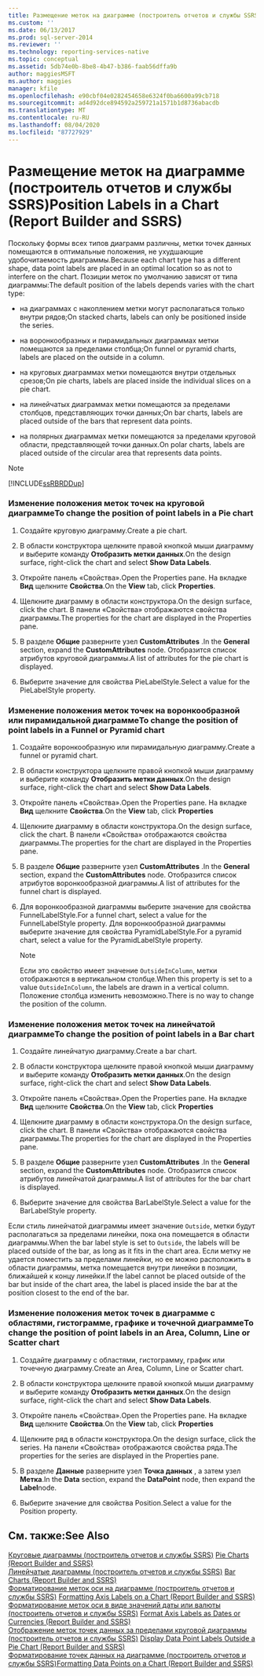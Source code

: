 ```yaml
---
title: Размещение меток на диаграмме (построитель отчетов и службы SSRS) | Документы Майкрософт
ms.custom: ''
ms.date: 06/13/2017
ms.prod: sql-server-2014
ms.reviewer: ''
ms.technology: reporting-services-native
ms.topic: conceptual
ms.assetid: 5db74e0b-8be8-4b47-b386-faab56dffa9b
author: maggiesMSFT
ms.author: maggies
manager: kfile
ms.openlocfilehash: e90cbf04e0282454658e6324f0ba6600a99cb718
ms.sourcegitcommit: ad4d92dce894592a259721a1571b1d8736abacdb
ms.translationtype: MT
ms.contentlocale: ru-RU
ms.lasthandoff: 08/04/2020
ms.locfileid: "87727929"
---
```

# <a name="position-labels-in-a-chart-report-builder-and-ssrs"></a><span data-ttu-id="02f28-102">Размещение меток на диаграмме (построитель отчетов и службы SSRS)</span><span class="sxs-lookup"><span data-stu-id="02f28-102">Position Labels in a Chart (Report Builder and SSRS)</span></span>
  <span data-ttu-id="02f28-103">Поскольку формы всех типов диаграмм различны, метки точек данных помещаются в оптимальные положения, не ухудшающие удобочитаемость диаграммы.</span><span class="sxs-lookup"><span data-stu-id="02f28-103">Because each chart type has a different shape, data point labels are placed in an optimal location so as not to interfere on the chart.</span></span> <span data-ttu-id="02f28-104">Позиции меток по умолчанию зависят от типа диаграммы:</span><span class="sxs-lookup"><span data-stu-id="02f28-104">The default position of the labels depends varies with the chart type:</span></span>  
  
-   <span data-ttu-id="02f28-105">на диаграммах с накоплением метки могут располагаться только внутри рядов;</span><span class="sxs-lookup"><span data-stu-id="02f28-105">On stacked charts, labels can only be positioned inside the series.</span></span>  
  
-   <span data-ttu-id="02f28-106">на воронкообразных и пирамидальных диаграммах метки помещаются за пределами столбца;</span><span class="sxs-lookup"><span data-stu-id="02f28-106">On funnel or pyramid charts, labels are placed on the outside in a column.</span></span>  
  
-   <span data-ttu-id="02f28-107">на круговых диаграммах метки помещаются внутри отдельных срезов;</span><span class="sxs-lookup"><span data-stu-id="02f28-107">On pie charts, labels are placed inside the individual slices on a pie chart.</span></span>  
  
-   <span data-ttu-id="02f28-108">на линейчатых диаграммах метки помещаются за пределами столбцов, представляющих точки данных;</span><span class="sxs-lookup"><span data-stu-id="02f28-108">On bar charts, labels are placed outside of the bars that represent data points.</span></span>  
  
-   <span data-ttu-id="02f28-109">на полярных диаграммах метки помещаются за пределами круговой области, представляющей точки данных.</span><span class="sxs-lookup"><span data-stu-id="02f28-109">On polar charts, labels are placed outside of the circular area that represents data points.</span></span>  
  
> [!NOTE]  
>  [!INCLUDE[ssRBRDDup](../../includes/ssrbrddup-md.md)]  
  
### <a name="to-change-the-position-of-point-labels-in-a-pie-chart"></a><span data-ttu-id="02f28-110">Изменение положения меток точек на круговой диаграмме</span><span class="sxs-lookup"><span data-stu-id="02f28-110">To change the position of point labels in a Pie chart</span></span>  
  
1.  <span data-ttu-id="02f28-111">Создайте круговую диаграмму.</span><span class="sxs-lookup"><span data-stu-id="02f28-111">Create a pie chart.</span></span>  
  
2.  <span data-ttu-id="02f28-112">В области конструктора щелкните правой кнопкой мыши диаграмму и выберите команду **Отобразить метки данных**.</span><span class="sxs-lookup"><span data-stu-id="02f28-112">On the design surface, right-click the chart and select **Show Data Labels**.</span></span>  
  
3.  <span data-ttu-id="02f28-113">Откройте панель «Свойства».</span><span class="sxs-lookup"><span data-stu-id="02f28-113">Open the Properties pane.</span></span> <span data-ttu-id="02f28-114">На вкладке **Вид** щелкните **Свойства**.</span><span class="sxs-lookup"><span data-stu-id="02f28-114">On the **View** tab, click **Properties**.</span></span>  
  
4.  <span data-ttu-id="02f28-115">Щелкните диаграмму в области конструктора.</span><span class="sxs-lookup"><span data-stu-id="02f28-115">On the design surface, click the chart.</span></span> <span data-ttu-id="02f28-116">В панели «Свойства» отображаются свойства диаграммы.</span><span class="sxs-lookup"><span data-stu-id="02f28-116">The properties for the chart are displayed in the Properties pane.</span></span>  
  
5.  <span data-ttu-id="02f28-117">В разделе **Общие** разверните узел **CustomAttributes** .</span><span class="sxs-lookup"><span data-stu-id="02f28-117">In the **General** section, expand the **CustomAttributes** node.</span></span> <span data-ttu-id="02f28-118">Отобразится список атрибутов круговой диаграммы.</span><span class="sxs-lookup"><span data-stu-id="02f28-118">A list of attributes for the pie chart is displayed.</span></span>  
  
6.  <span data-ttu-id="02f28-119">Выберите значение для свойства PieLabelStyle.</span><span class="sxs-lookup"><span data-stu-id="02f28-119">Select a value for the PieLabelStyle property.</span></span>  
  
### <a name="to-change-the-position-of-point-labels-in-a-funnel-or-pyramid-chart"></a><span data-ttu-id="02f28-120">Изменение положения меток точек на воронкообразной или пирамидальной диаграмме</span><span class="sxs-lookup"><span data-stu-id="02f28-120">To change the position of point labels in a Funnel or Pyramid chart</span></span>  
  
1.  <span data-ttu-id="02f28-121">Создайте воронкообразную или пирамидальную диаграмму.</span><span class="sxs-lookup"><span data-stu-id="02f28-121">Create a funnel or pyramid chart.</span></span>  
  
2.  <span data-ttu-id="02f28-122">В области конструктора щелкните правой кнопкой мыши диаграмму и выберите команду **Отобразить метки данных**.</span><span class="sxs-lookup"><span data-stu-id="02f28-122">On the design surface, right-click the chart and select **Show Data Labels**.</span></span>  
  
3.  <span data-ttu-id="02f28-123">Откройте панель «Свойства».</span><span class="sxs-lookup"><span data-stu-id="02f28-123">Open the Properties pane.</span></span> <span data-ttu-id="02f28-124">На вкладке **Вид** щелкните **Свойства**.</span><span class="sxs-lookup"><span data-stu-id="02f28-124">On the **View** tab, click **Properties**</span></span>  
  
4.  <span data-ttu-id="02f28-125">Щелкните диаграмму в области конструктора.</span><span class="sxs-lookup"><span data-stu-id="02f28-125">On the design surface, click the chart.</span></span> <span data-ttu-id="02f28-126">В панели «Свойства» отображаются свойства диаграммы.</span><span class="sxs-lookup"><span data-stu-id="02f28-126">The properties for the chart are displayed in the Properties pane.</span></span>  
  
5.  <span data-ttu-id="02f28-127">В разделе **Общие** разверните узел **CustomAttributes** .</span><span class="sxs-lookup"><span data-stu-id="02f28-127">In the **General** section, expand the **CustomAttributes** node.</span></span> <span data-ttu-id="02f28-128">Отобразится список атрибутов воронкообразной диаграммы.</span><span class="sxs-lookup"><span data-stu-id="02f28-128">A list of attributes for the funnel chart is displayed.</span></span>  
  
6.  <span data-ttu-id="02f28-129">Для воронкообразной диаграммы выберите значение для свойства FunnelLabelStyle.</span><span class="sxs-lookup"><span data-stu-id="02f28-129">For a funnel chart, select a value for the FunnelLabelStyle property.</span></span> <span data-ttu-id="02f28-130">Для воронкообразной диаграммы выберите значение для свойства PyramidLabelStyle.</span><span class="sxs-lookup"><span data-stu-id="02f28-130">For a pyramid chart, select a value for the PyramidLabelStyle property.</span></span>  
  
    > [!NOTE]  
    >  <span data-ttu-id="02f28-131">Если это свойство имеет значение `OutsideInColumn`, метки отображаются в вертикальном столбце.</span><span class="sxs-lookup"><span data-stu-id="02f28-131">When this property is set to a value `OutsideInColumn`, the labels are drawn in a vertical column.</span></span> <span data-ttu-id="02f28-132">Положение столбца изменить невозможно.</span><span class="sxs-lookup"><span data-stu-id="02f28-132">There is no way to change the position of the column.</span></span>  
  
### <a name="to-change-the-position-of-point-labels-in-a-bar-chart"></a><span data-ttu-id="02f28-133">Изменение положения меток точек на линейчатой диаграмме</span><span class="sxs-lookup"><span data-stu-id="02f28-133">To change the position of point labels in a Bar chart</span></span>  
  
1.  <span data-ttu-id="02f28-134">Создайте линейчатую диаграмму.</span><span class="sxs-lookup"><span data-stu-id="02f28-134">Create a bar chart.</span></span>  
  
2.  <span data-ttu-id="02f28-135">В области конструктора щелкните правой кнопкой мыши диаграмму и выберите команду **Отобразить метки данных**.</span><span class="sxs-lookup"><span data-stu-id="02f28-135">On the design surface, right-click the chart and select **Show Data Labels**.</span></span>  
  
3.  <span data-ttu-id="02f28-136">Откройте панель «Свойства».</span><span class="sxs-lookup"><span data-stu-id="02f28-136">Open the Properties pane.</span></span> <span data-ttu-id="02f28-137">На вкладке **Вид** щелкните **Свойства**.</span><span class="sxs-lookup"><span data-stu-id="02f28-137">On the **View** tab, click **Properties**</span></span>  
  
4.  <span data-ttu-id="02f28-138">Щелкните диаграмму в области конструктора.</span><span class="sxs-lookup"><span data-stu-id="02f28-138">On the design surface, click the chart.</span></span> <span data-ttu-id="02f28-139">В панели «Свойства» отображаются свойства диаграммы.</span><span class="sxs-lookup"><span data-stu-id="02f28-139">The properties for the chart are displayed in the Properties pane.</span></span>  
  
5.  <span data-ttu-id="02f28-140">В разделе **Общие** разверните узел **CustomAttributes** .</span><span class="sxs-lookup"><span data-stu-id="02f28-140">In the **General** section, expand the **CustomAttributes** node.</span></span> <span data-ttu-id="02f28-141">Отобразится список атрибутов линейчатой диаграммы.</span><span class="sxs-lookup"><span data-stu-id="02f28-141">A list of attributes for the bar chart is displayed.</span></span>  
  
6.  <span data-ttu-id="02f28-142">Выберите значение для свойства BarLabelStyle.</span><span class="sxs-lookup"><span data-stu-id="02f28-142">Select a value for the BarLabelStyle property.</span></span>  
  
 <span data-ttu-id="02f28-143">Если стиль линейчатой диаграммы имеет значение `Outside`, метки будут располагаться за пределами линейки, пока она помещается в области диаграммы.</span><span class="sxs-lookup"><span data-stu-id="02f28-143">When the bar label style is set to `Outside`, the labels will be placed outside of the bar, as long as it fits in the chart area.</span></span> <span data-ttu-id="02f28-144">Если метку не удается поместить за пределами линейки, но ее можно расположить в области диаграммы, метка помещается внутри линейки в позиции, ближайшей к концу линейки.</span><span class="sxs-lookup"><span data-stu-id="02f28-144">If the label cannot be placed outside of the bar but inside of the chart area, the label is placed inside the bar at the position closest to the end of the bar.</span></span>  
  
### <a name="to-change-the-position-of-point-labels-in-an-area-column-line-or-scatter-chart"></a><span data-ttu-id="02f28-145">Изменение положения меток точек в диаграмме с областями, гистограмме, графике и точечной диаграмме</span><span class="sxs-lookup"><span data-stu-id="02f28-145">To change the position of point labels in an Area, Column, Line or Scatter chart</span></span>  
  
1.  <span data-ttu-id="02f28-146">Создайте диаграмму с областями, гистограмму, график или точечную диаграмму.</span><span class="sxs-lookup"><span data-stu-id="02f28-146">Create an Area, Column, Line or Scatter chart.</span></span>  
  
2.  <span data-ttu-id="02f28-147">В области конструктора щелкните правой кнопкой мыши диаграмму и выберите команду **Отобразить метки данных**.</span><span class="sxs-lookup"><span data-stu-id="02f28-147">On the design surface, right-click the chart and select **Show Data Labels**.</span></span>  
  
3.  <span data-ttu-id="02f28-148">Откройте панель «Свойства».</span><span class="sxs-lookup"><span data-stu-id="02f28-148">Open the Properties pane.</span></span> <span data-ttu-id="02f28-149">На вкладке **Вид** щелкните **Свойства**.</span><span class="sxs-lookup"><span data-stu-id="02f28-149">On the **View** tab, click **Properties**</span></span>  
  
4.  <span data-ttu-id="02f28-150">Щелкните ряд в области конструктора.</span><span class="sxs-lookup"><span data-stu-id="02f28-150">On the design surface, click the series.</span></span> <span data-ttu-id="02f28-151">На панели «Свойства» отображаются свойства ряда.</span><span class="sxs-lookup"><span data-stu-id="02f28-151">The properties for the series are displayed in the Properties pane.</span></span>  
  
5.  <span data-ttu-id="02f28-152">В разделе **Данные** разверните узел **Точка данных** , а затем узел **Метка**.</span><span class="sxs-lookup"><span data-stu-id="02f28-152">In the **Data** section, expand the **DataPoint** node, then expand the **Label**node.</span></span>  
  
6.  <span data-ttu-id="02f28-153">Выберите значение для свойства Position.</span><span class="sxs-lookup"><span data-stu-id="02f28-153">Select a value for the Position property.</span></span>  
  
## <a name="see-also"></a><span data-ttu-id="02f28-154">См. также:</span><span class="sxs-lookup"><span data-stu-id="02f28-154">See Also</span></span>  
 <span data-ttu-id="02f28-155">[Круговые диаграммы (построитель отчетов и службы SSRS)](charts-report-builder-and-ssrs.md) </span><span class="sxs-lookup"><span data-stu-id="02f28-155">[Pie Charts &#40;Report Builder and SSRS&#41;](charts-report-builder-and-ssrs.md) </span></span>  
 <span data-ttu-id="02f28-156">[Линейчатые диаграммы (построитель отчетов и службы SSRS)](bar-charts-report-builder-and-ssrs.md) </span><span class="sxs-lookup"><span data-stu-id="02f28-156">[Bar Charts &#40;Report Builder and SSRS&#41;](bar-charts-report-builder-and-ssrs.md) </span></span>  
 <span data-ttu-id="02f28-157">[Форматирование меток оси на диаграмме (построитель отчетов и службы SSRS)](formatting-axis-labels-on-a-chart-report-builder-and-ssrs.md) </span><span class="sxs-lookup"><span data-stu-id="02f28-157">[Formatting Axis Labels on a Chart &#40;Report Builder and SSRS&#41;](formatting-axis-labels-on-a-chart-report-builder-and-ssrs.md) </span></span>  
 <span data-ttu-id="02f28-158">[Форматирование меток оси в виде значений даты или валюты &#40;построитель отчетов и службы SSRS&#41;](format-axis-labels-as-dates-or-currencies-report-builder-and-ssrs.md) </span><span class="sxs-lookup"><span data-stu-id="02f28-158">[Format Axis Labels as Dates or Currencies &#40;Report Builder and SSRS&#41;](format-axis-labels-as-dates-or-currencies-report-builder-and-ssrs.md) </span></span>  
 <span data-ttu-id="02f28-159">[Отображение меток точек данных за пределами круговой диаграммы (построитель отчетов и службы SSRS)](display-data-point-labels-outside-a-pie-chart-report-builder-and-ssrs.md) </span><span class="sxs-lookup"><span data-stu-id="02f28-159">[Display Data Point Labels Outside a Pie Chart &#40;Report Builder and SSRS&#41;](display-data-point-labels-outside-a-pie-chart-report-builder-and-ssrs.md) </span></span>  
 [<span data-ttu-id="02f28-160">Форматирование точек данных на диаграмме (построитель отчетов и службы SSRS)</span><span class="sxs-lookup"><span data-stu-id="02f28-160">Formatting Data Points on a Chart &#40;Report Builder and SSRS&#41;</span></span>](formatting-data-points-on-a-chart-report-builder-and-ssrs.md)  
  
  
